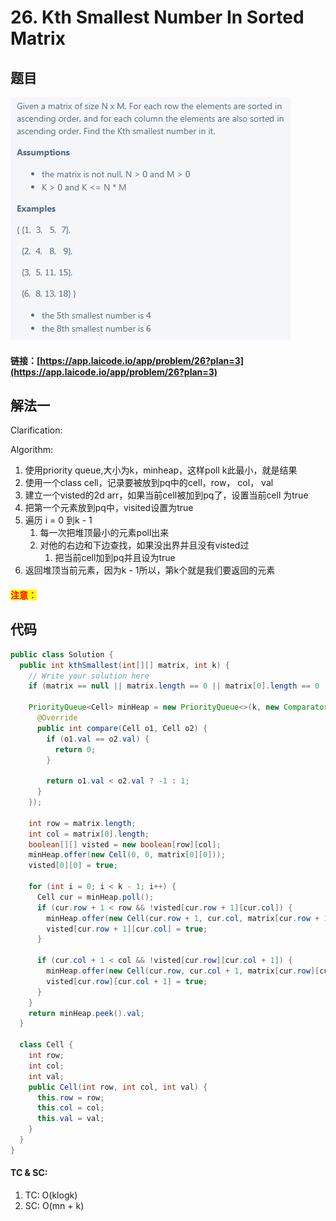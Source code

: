 # 26. Kth Smallest Number In Sorted Matrix

## 题目

![](<../../.gitbook/assets/image (84) (2).png>)

#### 链接：[https://app.laicode.io/app/problem/26?plan=3](https://app.laicode.io/app/problem/26?plan=3)

## 解法一

Clarification:&#x20;

Algorithm:&#x20;

1. 使用priority queue,大小为k，minheap，这样poll k此最小，就是结果
2. 使用一个class cell，记录要被放到pq中的cell，row， col， val
3. 建立一个visted的2d arr，如果当前cell被加到pq了，设置当前cell 为true
4. 把第一个元素放到pq中，visited设置为true
5. 遍历 i = 0 到k - 1
   1. 每一次把堆顶最小的元素poll出来
   2. 对他的右边和下边查找，如果没出界并且没有visted过
      1. 把当前cell加到pq并且设为true
6. 返回堆顶当前元素，因为k - 1所以，第k个就是我们要返回的元素

#### <mark style="color:red;">注意：</mark>

## 代码

```java
public class Solution {
  public int kthSmallest(int[][] matrix, int k) {
    // Write your solution here
    if (matrix == null || matrix.length == 0 || matrix[0].length == 0 || k == 0) return -1;

    PriorityQueue<Cell> minHeap = new PriorityQueue<>(k, new Comparator<Cell>(){
      @Override
      public int compare(Cell o1, Cell o2) {
        if (o1.val == o2.val) {
          return 0;
        }

        return o1.val < o2.val ? -1 : 1;
      }
    });

    int row = matrix.length;
    int col = matrix[0].length;
    boolean[][] visted = new boolean[row][col];
    minHeap.offer(new Cell(0, 0, matrix[0][0]));
    visted[0][0] = true;

    for (int i = 0; i < k - 1; i++) {
      Cell cur = minHeap.poll();
      if (cur.row + 1 < row && !visted[cur.row + 1][cur.col]) {
        minHeap.offer(new Cell(cur.row + 1, cur.col, matrix[cur.row + 1][cur.col]));
        visted[cur.row + 1][cur.col] = true;
      }

      if (cur.col + 1 < col && !visted[cur.row][cur.col + 1]) {
        minHeap.offer(new Cell(cur.row, cur.col + 1, matrix[cur.row][cur.col + 1]));
        visted[cur.row][cur.col + 1] = true;
      }
    }
    return minHeap.peek().val;
  }

  class Cell {
    int row;
    int col;
    int val;
    public Cell(int row, int col, int val) {
      this.row = row;
      this.col = col;
      this.val = val;
    }
  }
}
```

#### TC & SC:&#x20;

1. TC: O(klogk)
2. SC: O(mn + k)
